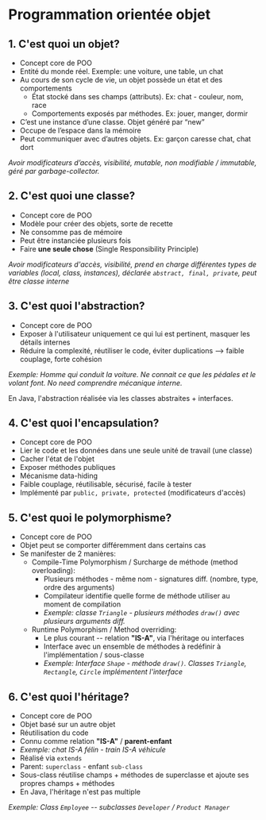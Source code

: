 # Programmation orientée objet

## 1. C'est quoi un objet? 
- Concept core de POO
- Entité du monde réel. Exemple: une voiture, une table, un chat
- Au cours de son cycle de vie, un objet possède un état et des comportements
    - État stocké dans ses champs (attributs). Ex: chat - couleur, nom, race
    - Comportements exposés par méthodes. Ex: jouer, manger, dormir
- C’est une instance d’une classe. Objet généré par “new”
- Occupe de l’espace dans la mémoire
- Peut communiquer avec d’autres objets. Ex: garçon caresse chat, chat dort

*Avoir modificateurs d’accès, visibilité, mutable, non modifiable / immutable, géré par garbage-collector.*

## 2. C'est quoi une classe? 
- Concept core de POO
- Modèle pour créer des objets, sorte de recette
- Ne consomme pas de mémoire
- Peut être instanciée plusieurs fois
- Faire **une seule chose** (Single Responsibility Principle)

*Avoir modificateurs d'accès, visibilité, prend en charge différentes types de variables (local, class, instances), déclarée `abstract, final, private`, peut être classe interne*


## 3. C'est quoi l'abstraction?
- Concept core de POO
- Exposer à l'utilisateur uniquement ce qui lui est pertinent, masquer les détails internes
- Réduire la complexité, réutiliser le code, éviter duplications --> faible couplage, forte cohésion

*Exemple: Homme qui conduit la voiture. Ne connait ce que les pédales et le volant font. No need comprendre mécanique interne.*

En Java, l'abstraction réalisée via les classes abstraites + interfaces.

## 4. C'est quoi l'encapsulation? 
- Concept core de POO
- Lier le code et les données dans une seule unité de travail (une classe)
- Cacher l'état de l'objet
- Exposer méthodes publiques
- Mécanisme data-hiding
- Faible couplage, réutilisable, sécurisé, facile à tester
- Implémenté par `public, private, protected` (modificateurs d'accès)

## 5. C'est quoi le polymorphisme?
- Concept core de POO
- Objet peut se comporter différemment dans certains cas
- Se manifester de 2 manières: 
    - Compile-Time Polymorphism / Surcharge de méthode (method overloading):
        - Plusieurs méthodes - même nom - signatures diff. (nombre, type, ordre des arguments)
        - Compilateur identifie quelle forme de méthode utiliser au moment de compilation
        - *Exemple: classe `Triangle` - plusieurs méthodes `draw()` avec plusieurs arguments diff.* 
    - Runtime Polymorphism / Method overriding:
        - Le plus courant -- relation **"IS-A"**, via l'héritage ou interfaces
        - Interface avec un ensemble de méthodes à redéfinir à l'implémentation / sous-classe
        - *Exemple: Interface `Shape` - méthode `draw()`. Classes `Triangle`, `Rectangle`, `Circle` implémentent l'interface*

## 6. C'est quoi l'héritage?
- Concept core de POO
- Objet basé sur un autre objet
- Réutilisation du code
- Connu comme relation **"IS-A"** / **parent-enfant**
- *Exemple: chat IS-A félin - train IS-A véhicule*
- Réalisé via `extends` 
- Parent: `superclass` - enfant `sub-class`
- Sous-class réutilise champs + méthodes de superclasse et ajoute ses propres champs + méthodes
- En Java, l'héritage n'est pas multiple

*Exemple: Class `Employee` -- subclasses `Developer` / `Product Manager`*
